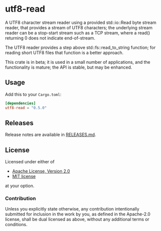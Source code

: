 # utf8-read

A UTF8 character stream reader using a provided std::io::Read byte stream reader, that provides a stream of UTF8 characters; the underlying stream reader can be a stop-start stream such as a TCP stream, where a read() returning 0 does not indicate end-of-stream.

The UTF8 reader provides a step above std::fs::read_to_string function; for reading short UTF8 files that function is a better approach.

This crate is in beta; it is used in a small number of applications,
and the functionality is mature; the API is stable, but may be enhanced.

## Usage

Add this to your `Cargo.toml`:

```toml
[dependencies]
utf8-read = "0.5.0"
```

## Releases

Release notes are available in [RELEASES.md](RELEASES.md).

## License

Licensed under either of

 * [Apache License, Version 2.0](http://www.apache.org/licenses/LICENSE-2.0)
 * [MIT license](http://opensource.org/licenses/MIT)

at your option.

### Contribution

Unless you explicitly state otherwise, any contribution intentionally submitted
for inclusion in the work by you, as defined in the Apache-2.0 license, shall be
dual licensed as above, without any additional terms or conditions.
